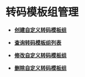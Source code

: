 # 转码模板组管理<a name="topic_300000008"></a>

 

-   **[创建自定义转码模板组](创建自定义转码模板组.md)**  

-   **[查询转码模板组列表](查询转码模板组列表.md)**  

-   **[修改自定义转码模板组](修改自定义转码模板组.md)**  

-   **[删除自定义转码模板组](删除自定义转码模板组.md)**  


